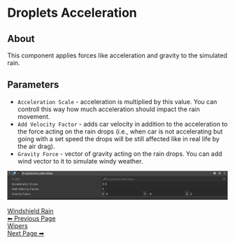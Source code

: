 # Droplets Acceleration

## About
This component applies forces like acceleration and gravity to the simulated rain.

## Parameters
- `Acceleration Scale` - acceleration is multiplied by this value. You can controll this way how much acceleration should impact the rain movement.
- `Add Velocity Factor` - adds car velocity in addition to the acceleration to the force acting on the rain drops (i.e., when car is not accelerating but going with a set speed the drops will be still affected like in real life by the air drag).
- `Gravity Force` - vector of gravity acting on the rain drops. You can add wind vector to it to simulate windy weather. 

<img src="_media/drops_acceleration.png" alt="Droplets Acceleration" width="800" /><br/>

<div class="page-nav">
  <a href="#/WindshieldRain" class="prev">
    <div class="title">Windshield Rain</div>
    <div class="subtitle">⬅ Previous Page</div>
  </a>
  <a href="#/Wipers" class="next">
    <div class="title">Wipers</div>
    <div class="subtitle">Next Page ➡</div>
  </a>
</div>
